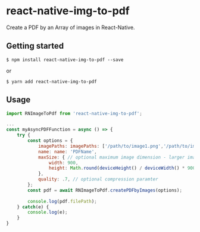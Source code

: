 
# react-native-img-to-pdf

Create a PDF by an Array of images in React-Native.

## Getting started

`$ npm install react-native-img-to-pdf --save`

or

`$ yarn add react-native-img-to-pdf`

## Usage
```javascript
import RNImageToPdf from 'react-native-img-to-pdf';

...
const myAsyncPDFFunction = async () => {
	try {
		const options = {
			imagePaths: imagePaths: ['/path/to/image1.png','/path/to/image2.png'],
			name: name: 'PDFName',
			maxSize: { // optional maximum image dimension - larger images will be resized
				width: 900,
				height: Math.round(deviceHeight() / deviceWidth() * 900),
			},
			quality: .7, // optional compression paramter
		};
		const pdf = await RNImageToPdf.createPDFbyImages(options);
		
		console.log(pdf.filePath);
	} catch(e) {
		console.log(e);
	}
}
```
  
